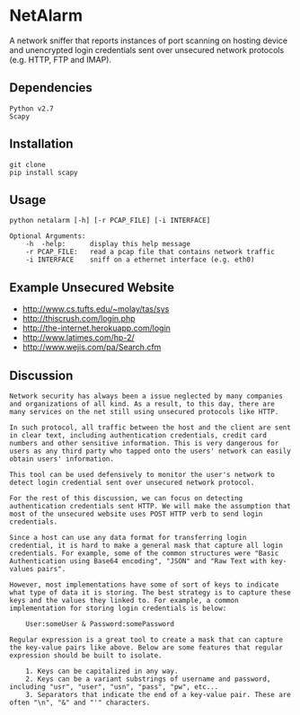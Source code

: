 # NetAlarm
A network sniffer that reports instances of port scanning on hosting device and unencrypted login credentials sent over unsecured network protocols (e.g. HTTP, FTP and IMAP).

## Dependencies

    Python v2.7
    Scapy

## Installation

    git clone 
    pip install scapy

## Usage

    python netalarm [-h] [-r PCAP_FILE] [-i INTERFACE]

    Optional Arguments:
        -h  -help:      display this help message
        -r PCAP_FILE:   read a pcap file that contains network traffic
        -i INTERFACE    sniff on a ethernet interface (e.g. eth0)

## Example Unsecured Website

- http://www.cs.tufts.edu/~molay/tas/sys
- http://thiscrush.com/login.php
- http://the-internet.herokuapp.com/login
- http://www.latimes.com/hp-2/
- http://www.wejis.com/pa/Search.cfm

## Discussion

    Network security has always been a issue neglected by many companies and organizations of all kind. As a result, to this day, there are many services on the net still using unsecured protocols like HTTP. 

    In such protocol, all traffic between the host and the client are sent in clear text, including authentication credentials, credit card numbers and other sensitive information. This is very dangerous for users as any third party who tapped onto the users' network can easily obtain users' information.

    This tool can be used defensively to monitor the user's network to detect login credential sent over unsecured network protocol. 

    For the rest of this discussion, we can focus on detecting authentication credentials sent HTTP. We will make the assumption that most of the unsecured website uses POST HTTP verb to send login credentials.

    Since a host can use any data format for transferring login credential, it is hard to make a general mask that capture all login credentials. For example, some of the common structures were "Basic Authentication using Base64 encoding", "JSON" and "Raw Text with key-values pairs".

    However, most implementations have some of sort of keys to indicate what type of data it is storing. The best strategy is to capture these keys and the values they linked to. For example, a common implementation for storing login credentials is below:

        User:someUser & Password:somePassword 

    Regular expression is a great tool to create a mask that can capture the key-value pairs like above. Below are some features that regular expression should be built to isolate.

        1. Keys can be capitalized in any way.
        2. Keys can be a variant substrings of username and password, including "usr", "user", "usn", "pass", "pw", etc...
        3. Separators that indicate the end of a key-value pair. These are often "\n", "&" and "'" characters.

    
